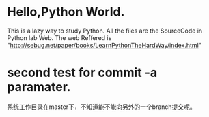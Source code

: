 Hello,Python World.
==========
This is a lazy way to study Python.
All the files are the SourceCode in Python lab Web.
The web Reffered is "http://sebug.net/paper/books/LearnPythonTheHardWay/index.html"

second test for commit -a  paramater.
========
系统工作目录在master下，不知道能不能向另外的一个branch提交呢。

